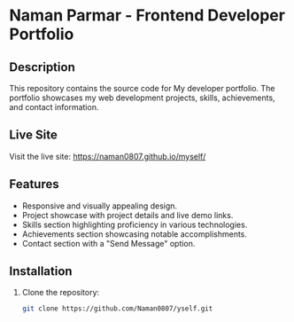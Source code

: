 # Naman Parmar - Frontend Developer Portfolio

## Description

This repository contains the source code for My developer portfolio. The portfolio showcases my web development projects, skills, achievements, and contact information.

## Live Site

Visit the live site: https://naman0807.github.io/myself/  <!-- Replace '#' with the actual link once the site is deployed -->

## Features

- Responsive and visually appealing design.
- Project showcase with project details and live demo links.
- Skills section highlighting proficiency in various technologies.
- Achievements section showcasing notable accomplishments.
- Contact section with a "Send Message" option.

## Installation

1. Clone the repository:

   ```bash
   git clone https://github.com/Naman0807/yself.git
